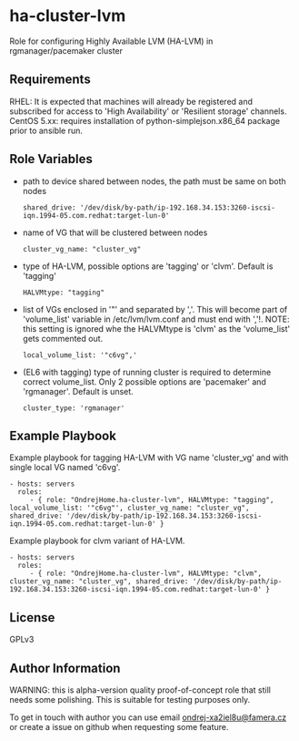 ha-cluster-lvm
=========

Role for configuring Highly Available LVM (HA-LVM) in rgmanager/pacemaker cluster

Requirements
------------

RHEL: It is expected that machines will already be registered and subscribed for access to 'High Availability' or 'Resilient storage' channels.
CentOS 5.xx: requires installation of python-simplejson.x86_64 package prior to ansible run.

Role Variables
--------------

  - path to device shared between nodes, the path must be same on both nodes

    ```
    shared_drive: '/dev/disk/by-path/ip-192.168.34.153:3260-iscsi-iqn.1994-05.com.redhat:target-lun-0'
    ```

  - name of VG that will be clustered between nodes
  
    ```
    cluster_vg_name: "cluster_vg"
    ```

  - type of HA-LVM, possible options are 'tagging' or 'clvm'. Default is 'tagging'
  
    ```
    HALVMtype: "tagging"
    ```

  - list of VGs enclosed in '"' and separated by ','. This will become part of 'volume_list' variable in /etc/lvm/lvm.conf and must end with ','!. NOTE: this setting is ignored whe the HALVMtype is 'clvm' as the 'volume_list' gets commented out.
  
    ```
    local_volume_list: '"c6vg",'
    ```

  - (EL6 with tagging) type of running cluster is required to determine correct volume_list. Only 2 possible options are 'pacemaker' and 'rgmanager'. Default is unset.
    ```
    cluster_type: 'rgmanager'
    ```


Example Playbook
----------------

Example playbook for tagging HA-LVM with VG name 'cluster_vg' and with single local VG named 'c6vg'.

    - hosts: servers
      roles:
         - { role: "OndrejHome.ha-cluster-lvm", HALVMtype: "tagging", local_volume_list: '"c6vg"', cluster_vg_name: "cluster_vg", shared_drive: '/dev/disk/by-path/ip-192.168.34.153:3260-iscsi-iqn.1994-05.com.redhat:target-lun-0' } 

Example playbook for clvm variant of HA-LVM.

    - hosts: servers
      roles:
         - { role: "OndrejHome.ha-cluster-lvm", HALVMtype: "clvm", cluster_vg_name: "cluster_vg", shared_drive: '/dev/disk/by-path/ip-192.168.34.153:3260-iscsi-iqn.1994-05.com.redhat:target-lun-0' }

License
-------

GPLv3

Author Information
------------------

WARNING: this is alpha-version quality proof-of-concept role that still needs some polishing. 
         This is suitable for testing purposes only.

To get in touch with author you can use email ondrej-xa2iel8u@famera.cz or create a issue on github when requesting some feature.
